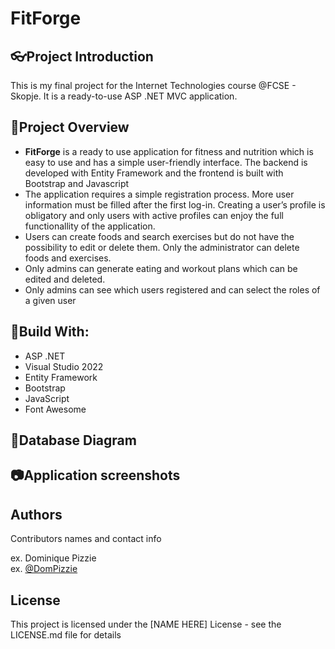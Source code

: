 # FitForge

## 👓Project Introduction
This is my final project for the Internet Technologies course @FCSE - Skopje. It is a ready-to-use ASP .NET MVC application.

## 📝Project Overview

* **FitForge** is a ready to use application for fitness and nutrition which is easy to use and has a simple user-friendly interface. The backend is developed with Entity Framework and the frontend is built with Bootstrap and Javascript
* The application requires a simple registration process. More user information must be filled after the first log-in. Creating a user’s profile is obligatory and only users with active profiles can enjoy the full functionallity of the application.
* Users can create foods and search exercises but do not have the possibility to edit or delete them. Only the administrator can delete foods and exercises.
* Only admins can generate eating and workout plans which can be edited and deleted.
* Only admins can see which users registered and can select the roles of a given user

## 🔨Build With:

* ASP .NET
* Visual Studio 2022
* Entity Framework
* Bootstrap
* JavaScript
* Font Awesome

## 🔑Database Diagram


## 📷Application screenshots




## Authors

Contributors names and contact info

ex. Dominique Pizzie  
ex. [@DomPizzie](https://twitter.com/dompizzie)

## License

This project is licensed under the [NAME HERE] License - see the LICENSE.md file for details

